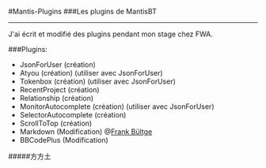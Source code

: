 ﻿#Mantis-Plugins
###Les plugins de MantisBT
***

J'ai écrit et modifié des plugins pendant mon stage chez FWA. 

###Plugins:
* JsonForUser			(création)
* Atyou					(création) (utiliser avec JsonForUser)
* Tokenbox				(création) (utiliser avec JsonForUser)
* RecentProject			(création)
* Relationship			(création)
* MonitorAutocomplete	(création) (utiliser avec JsonForUser)
* SelectorAutocomplete	(création)
* ScrollToTop			(création)
* Markdown 				(Modification) @[Frank Bültge](https://github.com/bueltge/Markdown-for-MantisBT)
* BBCodePlus			(Modification)

#####方方土
